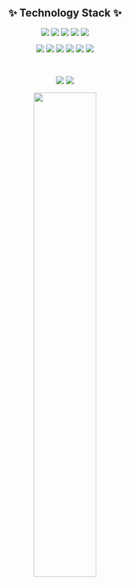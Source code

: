 <h2 align="center">✨ Technology Stack ✨</h2>

<p align="center">
  <img src="https://img.shields.io/badge/-Java-E34A86?style=flat-square&logo=java"/>
  <img src="https://img.shields.io/badge/-C++-00599C?style=flat-square&logo=c&logoColor=white"/>
  <img src="https://img.shields.io/badge/-HTML5-E34F26?style=flat-square&logo=html5&logoColor=white"/>
  <img src="https://img.shields.io/badge/-CSS3-1572B6?style=flat-square&logo=css3"/>
  <img src="https://img.shields.io/badge/-Bootstrap-563D7C?style=flat-square&logo=bootstrap"/>
</p>

<p align="center">
  <img src="https://img.shields.io/badge/-JavaScript-black?style=flat-square&logo=javascript"/>
  <img src="https://img.shields.io/badge/-Nodejs-black?style=flat-square&logo=Node.js"/>
  <img src="https://img.shields.io/badge/-MongoDB-black?style=flat-square&logo=mongodb"/>
  <img src="https://img.shields.io/badge/-MySQL-black?style=flat-square&logo=mysql"/>
  <img src="https://img.shields.io/badge/-Git-black?style=flat-square&logo=git"/>
  <img src="https://img.shields.io/badge/-GitHub-black?style=flat-square&logo=github"/>
</p>

<br>

<p align = "center">
  <img src = "https://github-readme-stats.vercel.app/api?username=JamesTamer&show_icons=true&theme=algolia&line_height=27">
 
  <img src = "https://github-readme-stats.vercel.app/api/top-langs/?hide=CSS&username=JamesTamer&theme=algolia">
</p>

<p align = "center">
<img width="50%" src="https://github-readme-streak-stats.herokuapp.com/?user=JamesTamer&show_icons=true&locale=en&layout=compact&theme=algolia&line_height=0" />
</p>
